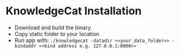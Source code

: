 # KnowledgeCat Installation
- Download and build the binary 
- Copy static folder to your location 
- Run app with: `./knowledgecat -datadir <<your_data_folder>> -bindaddr <<bind address e.g. 127.0.0.1:8000>>`
